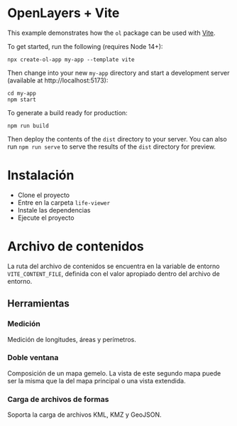# OpenLayers + Vite

This example demonstrates how the `ol` package can be used with [Vite](https://vitejs.dev/).

To get started, run the following (requires Node 14+):

    npx create-ol-app my-app --template vite

Then change into your new `my-app` directory and start a development server (available at http://localhost:5173):

    cd my-app
    npm start

To generate a build ready for production:

    npm run build

Then deploy the contents of the `dist` directory to your server.  You can also run `npm run serve` to serve the results of the `dist` directory for preview.

# Instalación

- Clone el proyecto
- Entre en la carpeta `life-viewer`
- Instale las dependencias
- Ejecute el proyecto

# Archivo de contenidos

La ruta del archivo de contenidos se encuentra en la variable de entorno `VITE_CONTENT_FILE`, definida con el valor apropiado dentro del archivo de entorno.

## Herramientas

### Medición

Medición de longitudes, áreas y perímetros.

### Doble ventana

Composición de un mapa gemelo. La vista de este segundo mapa puede ser la misma que la del mapa principal o una vista extendida.

### Carga de archivos de formas

Soporta la carga de archivos KML, KMZ y GeoJSON.